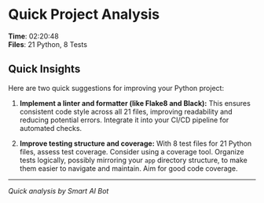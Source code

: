 # Quick Project Analysis

**Time**: 02:20:48  
**Files**: 21 Python, 8 Tests

## Quick Insights

Here are two quick suggestions for improving your Python project:

1. **Implement a linter and formatter (like Flake8 and Black):** This ensures consistent code style across all 21 files, improving readability and reducing potential errors. Integrate it into your CI/CD pipeline for automated checks.

2. **Improve testing structure and coverage:**  With 8 test files for 21 Python files, assess test coverage. Consider using a coverage tool. Organize tests logically, possibly mirroring your `app` directory structure, to make them easier to navigate and maintain. Aim for good code coverage.


---
*Quick analysis by Smart AI Bot*
